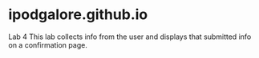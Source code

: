 # ipodgalore.github.io
Lab 4
This lab collects info from the user and displays that submitted info on a confirmation page.
